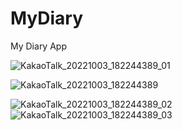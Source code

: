 # MyDiary
My Diary App


![KakaoTalk_20221003_182244389_01](https://user-images.githubusercontent.com/33541924/193559814-c1e5957c-800b-44eb-91ae-8e3aeee2ae70.jpg)


![KakaoTalk_20221003_182244389](https://user-images.githubusercontent.com/33541924/193560014-b0d8f35f-847f-4ced-908c-4934a87adfea.jpg)


![KakaoTalk_20221003_182244389_02](https://user-images.githubusercontent.com/33541924/193560051-08546b05-b9bf-4937-9062-bee189d67efc.jpg)
![KakaoTalk_20221003_182244389_03](https://user-images.githubusercontent.com/33541924/193560067-6b6b619a-8660-4272-abcb-a8102316e13f.jpg)

